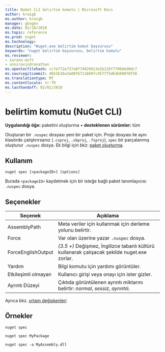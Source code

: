 ```yaml
---
title: NuGet CLI belirtim komutu | Microsoft Docs
author: kraigb
ms.author: kraigb
manager: ghogen
ms.date: 01/18/2018
ms.topic: reference
ms.prod: nuget
ms.technology: 
description: "Nuget.exe belirtim komut başvurusu"
keywords: "nuget belirtim başvurusu, belirtim komutu"
ms.reviewer:
- karann-msft
- unniravindranathan
ms.openlocfilehash: cc7e772e737a0f74929d13e2b126f7796b6d0dc7
ms.sourcegitcommit: 4651b16a3a08f6711669fc4577f5d63b600f8f58
ms.translationtype: MT
ms.contentlocale: tr-TR
ms.lasthandoff: 02/02/2018
---
```

# <a name="spec-command-nuget-cli"></a>belirtim komutu (NuGet CLI)

**Uygulandığı öğe:** paketini oluşturma &bullet; **desteklenen sürümler:** tüm

Oluşturan bir `.nuspec` dosyası yeni bir paket için. Proje dosyası ile aynı klasörde çalıştırırsanız (`.csproj`, `.vbproj`, `.fsproj`), `spec` bir parçalanmış oluşturur `.nuspec` dosya. Ek bilgi için bkz: [paket oluşturma](../create-packages/creating-a-package.md).

## <a name="usage"></a>Kullanım

```cli
nuget spec [<packageID>] [options]
```

Burada `<packageID>` kaydetmek için bir isteğe bağlı paket tanımlayıcısı `.nuspec` dosya.

## <a name="options"></a>Seçenekler

| Seçenek | Açıklama |
| --- | --- |
| AssemblyPath | Meta veriler için kullanmak için derleme yolunu belirtir. |
| Force | Var olan üzerine yazar `.nuspec` dosya. |
| ForceEnglishOutput | *(3.5 +)*  Değişmez, İngilizce tabanlı kültürü kullanarak çalışacak şekilde nuget.exe zorlar. |
| Yardım | Bilgi komutu için yardımı görüntüler. |
| Etkileşimli olmayan | Kullanıcı girişi veya onayı için ister gizler. |
| Ayrıntı Düzeyi | Çıktıda görüntülenen ayrıntı miktarını belirtir: *normal*, *sessiz*, *ayrıntılı*. |

Ayrıca bkz. [ortam değişkenleri](cli-ref-environment-variables.md)

## <a name="examples"></a>Örnekler

```cli
nuget spec

nuget spec MyPackage

nuget spec -a MyAssembly.dll
```
